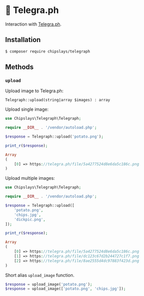 # 📝 Telegra.ph

Interaction with [Telegra.ph](https://telegra.ph/).

## Installation
```bash
$ composer require chipslays/telegraph
```

## Methods

### `upload`

Upload image to Telegra.ph:

```
Telegraph::upload(string|array $images) : array
```

Upload single image:

```php
use Chipslays\Telegraph\Telegraph;

require __DIR__ . '/vendor/autoload.php';

$response = Telegraph::upload('potato.png');

print_r($response);

Array
(
    [0] => https://telegra.ph/file/5a4277524d8e6da5c186c.png
)
```

Upload multiple images:

```php
use Chipslays\Telegraph\Telegraph;

require __DIR__ . '/vendor/autoload.php';

$response = Telegraph::upload([
    'potato.png', 
    'chips.jpg', 
    'dickpic.png',
]);

print_r($response);

Array
(
    [0] => https://telegra.ph/file/5a4277524d8e6da5c186c.png
    [1] => https://telegra.ph/file/dc123c67d2b244727c1f7.png
    [2] => https://telegra.ph/file/8ae2555d4dc97883f423d.png
)
```

Short alias `upload_image` function.

```php
$response = upload_image('potato.png');
$response = upload_image(['potato.png', 'chips.jpg']);
```
